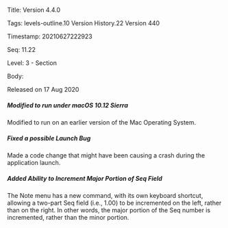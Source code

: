 Title:  Version 4.4.0

Tags:   levels-outline.10 Version History.22 Version 440

Timestamp: 20210627222923

Seq:    11.22

Level:  3 - Section

Body: 

Released on 17 Aug 2020
 
##### Modified to run under macOS 10.12 Sierra

Modified to run on an earlier version of the Mac Operating System. 

 
##### Fixed a possible Launch Bug

Made a code change that might have been causing a crash during the application launch. 

 
##### Added Ability to Increment Major Portion of Seq Field

The Note menu has a new command, with its own keyboard shortcut, allowing a two-part Seq field (i.e., 1.00) to be incremented on the left, rather than on the right. In other words, the major portion of the Seq number is incremented, rather than the minor portion.
